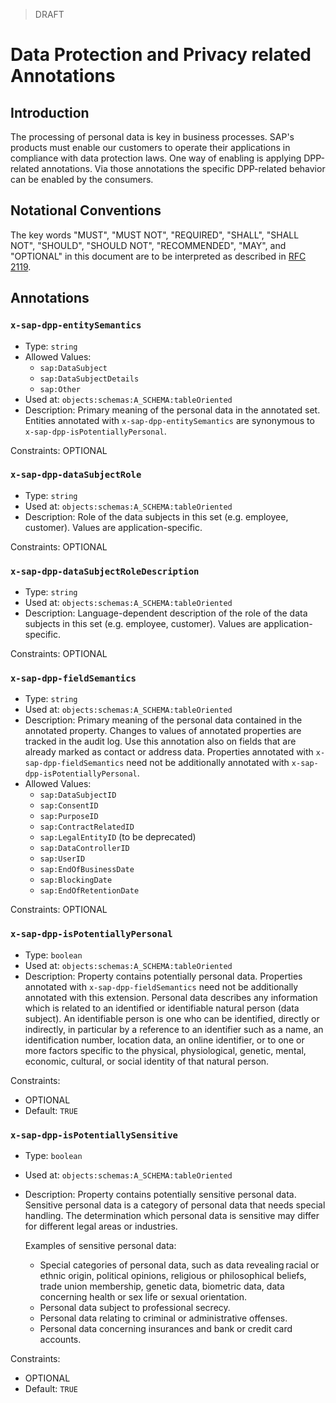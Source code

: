 

> <span className="feature-status-draft">DRAFT</span>

# Data Protection and Privacy related Annotations

## Introduction

The processing of personal data is key in business processes. SAP's products must enable our customers to operate their applications in compliance with data protection laws. One way of enabling is applying DPP-related annotations. Via those annotations the specific DPP-related behavior can be enabled by the consumers.

## Notational Conventions

The key words "MUST", "MUST NOT", "REQUIRED", "SHALL", "SHALL NOT", "SHOULD",
"SHOULD NOT", "RECOMMENDED", "MAY", and "OPTIONAL" in this document are to be
interpreted as described in [RFC 2119](https://tools.ietf.org/html/rfc2119).

## Annotations

### `x-sap-dpp-entitySemantics`

- Type: `string`
- Allowed Values:
  - `sap:DataSubject`
  - `sap:DataSubjectDetails`
  - `sap:Other`
- Used at: `objects:schemas:A_SCHEMA:tableOriented`
- Description: Primary meaning of the personal data in the annotated set. Entities annotated with `x-sap-dpp-entitySemantics` are synonymous to `x-sap-dpp-isPotentiallyPersonal`.

Constraints: OPTIONAL

### `x-sap-dpp-dataSubjectRole`

- Type: `string`
- Used at: `objects:schemas:A_SCHEMA:tableOriented`
- Description: Role of the data subjects in this set (e.g. employee, customer). Values are application-specific.

Constraints: OPTIONAL

### `x-sap-dpp-dataSubjectRoleDescription`

- Type: `string`
- Used at: `objects:schemas:A_SCHEMA:tableOriented`
- Description: Language-dependent description of the role of the data subjects in this set (e.g. employee, customer). Values are application-specific.

Constraints: OPTIONAL

### `x-sap-dpp-fieldSemantics`

- Type: `string`
- Used at: `objects:schemas:A_SCHEMA:tableOriented` 
- Description: Primary meaning of the personal data contained in the annotated property. Changes to values of annotated properties are tracked in the audit log. Use this annotation also on fields that are already marked as contact or address data. Properties annotated with `x-sap-dpp-fieldSemantics` need not be additionally annotated with `x-sap-dpp-isPotentiallyPersonal`.
- Allowed Values:
  - `sap:DataSubjectID`
  - `sap:ConsentID`
  - `sap:PurposeID`
  - `sap:ContractRelatedID`
  - `sap:LegalEntityID` (to be deprecated)
  - `sap:DataControllerID`
  - `sap:UserID`
  - `sap:EndOfBusinessDate`
  - `sap:BlockingDate`
  - `sap:EndOfRetentionDate`

Constraints: OPTIONAL

### `x-sap-dpp-isPotentiallyPersonal`

- Type: `boolean`
- Used at: `objects:schemas:A_SCHEMA:tableOriented` 
- Description: Property contains potentially personal data. Properties annotated with `x-sap-dpp-fieldSemantics` need not be additionally annotated with this extension. Personal data describes any information which is related to an identified or identifiable natural person (data subject). An identifiable person is one who can be identified, directly or indirectly, in particular by a reference to an identifier such as a name, an identification number, location data, an online identifier, or to one or more factors specific to the physical, physiological, genetic, mental, economic, cultural, or social identity of that natural person.

Constraints:

- OPTIONAL
- Default: `TRUE`

### `x-sap-dpp-isPotentiallySensitive`

- Type: `boolean`
- Used at: `objects:schemas:A_SCHEMA:tableOriented`
- Description: Property contains potentially sensitive personal data.  Sensitive personal data is a category of personal data that needs special handling. The determination which personal data is sensitive may differ for different legal areas or industries.
  
  Examples of sensitive personal data:
    - Special categories of personal data, such as data revealing racial or ethnic origin, political opinions, religious or philosophical beliefs, trade union membership, genetic data, biometric data, data concerning health or sex life or sexual orientation.
    - Personal data subject to professional secrecy.
    - Personal data relating to criminal or administrative offenses.
    - Personal data concerning insurances and bank or credit card accounts.

Constraints:

- OPTIONAL
- Default: `TRUE`

